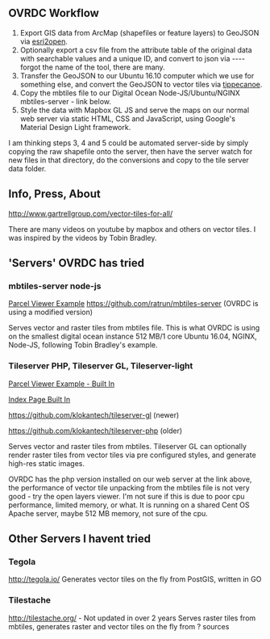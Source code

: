 ## OVRDC Workflow

 1. Export GIS data from ArcMap (shapefiles or feature layers) to GeoJSON via [esri2open](https://github.com/project-open-data/esri2open).
 2. Optionally export a csv file from the attribute table of the original data with searchable values and a unique ID, and convert to json via ---- forgot the name of the tool, there are many.
 3. Transfer the GeoJSON to our Ubuntu 16.10 computer which we use for something else, and convert the GeoJSON to vector tiles via [tippecanoe](https://github.com/mapbox/tippecanoe).
 4. Copy the mbtiles file to our Digital Ocean Node-JS/Ubuntu/NGINX mbtiles-server - link below.
 5. Style the data with Mapbox GL JS and serve the maps on our normal web server via static HTML, CSS and JavaScript, using Google's Material Design Light framework.
 
I am thinking steps 3, 4 and 5 could be automated server-side by simply copying the raw shapefile onto the server, then have the server watch for new files in that directory, do the conversions and copy to the tile server data folder.

## Info, Press, About

http://www.gartrellgroup.com/vector-tiles-for-all/

There are many videos on youtube by mapbox and others on vector tiles. I was inspired by the videos by Tobin Bradley.

## 'Servers' OVRDC has tried

### mbtiles-server node-js
[Parcel Viewer Example](https://www.ovrdc.org/apps/mapbox-parcel-viewer.html)
https://github.com/ratrun/mbtiles-server (OVRDC is using a modified version)

Serves vector and raster tiles from mbtiles file.
This is what OVRDC is using on the smallest digital ocean instance 512 MB/1 core Ubuntu 16.04, NGINX, Node-JS, following Tobin Bradley's example.

### Tileserver PHP, Tileserver GL, Tileserver-light
[Parcel Viewer Example - Built In](https://www.ovrdc.org/apps/tiles/#sci-parcels/mapboxgl)

[Index Page Built In](https://www.ovrdc.org/apps/tiles)

https://github.com/klokantech/tileserver-gl (newer)

https://github.com/klokantech/tileserver-php (older)

Serves vector and raster tiles from mbtiles.
Tileserver GL can optionally render raster tiles from vector tiles via pre configured styles, and generate high-res static images.

OVRDC has the php version installed on our web server at the link above, the performance of vector tile unpacking from the mbtiles file is not very good - try the open layers viewer. I'm not sure if this is due to poor cpu performance, limited memory, or what. It is running on a shared Cent OS Apache server, maybe 512 MB memory, not sure of the cpu.

## Other Servers I havent tried

### Tegola
http://tegola.io/
Generates vector tiles on the fly from PostGIS, written in GO

### Tilestache
http://tilestache.org/ - Not updated in over 2 years
Serves raster tiles from mbtiles, generates raster and vector tiles on the fly from ? sources
